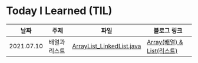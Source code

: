 # Today I Learned (TIL)


| 날짜 | 주제 | 파일 | 블로그 링크 |
| ---- | ----- | ----- | ----------|
| 2021.07.10 | 배열과 리스트 | [ArrayList_LinkedList.java](https://github.com/jungdami-ing/TIL/blob/mastser/Data%20Structure/ArrayList_LinkedList.java) | [Array(배열) & List(리스트)](https://jungdami-ing.tistory.com/entry/Array%EB%B0%B0%EC%97%B4-List%EB%A6%AC%EC%8A%A4%ED%8A%B8) |
